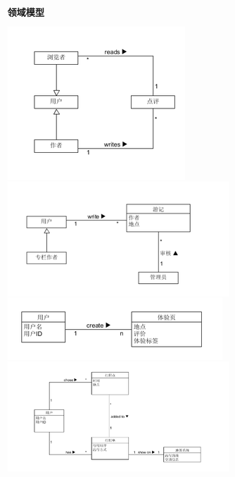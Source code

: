 ## 领域模型
![](https://github.com/jupiter-sysu/jupiter-document/blob/master/assets/pics/domain1.png)
![](https://github.com/jupiter-sysu/jupiter-document/blob/master/assets/pics/domain2.png)
![](https://github.com/jupiter-sysu/jupiter-document/blob/master/assets/pics/domain3.png)
![](https://github.com/jupiter-sysu/jupiter-document/blob/master/assets/pics/domain4.png)



